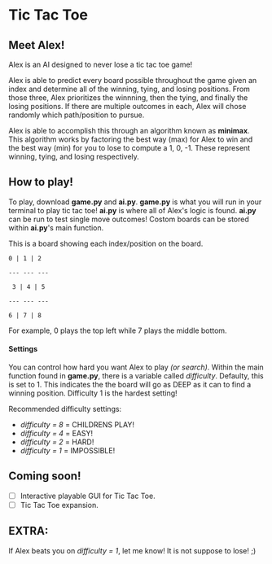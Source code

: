 # Tic Tac Toe

## Meet Alex!
Alex is an AI designed to never lose a tic tac toe game!

Alex is able to predict every board possible throughout the game given an index and determine all of the winning, tying, and losing positions. From those three, Alex prioritizes the winnning, then the tying, and finally the losing positions. If there are multiple outcomes in each, Alex will chose randomly which path/position to pursue. 

Alex is able to accomplish this through an algorithm known as **minimax**. This algorithm works by factoring the best way (max) for Alex to win and the best way (min) for you to lose to compute a 1, 0, -1. These represent winning, tying, and losing respectively.

## How to play!

To play, download **game.py** and **ai.py**. **game.py** is what you will run in your terminal to play tic tac toe! **ai.py** is where all of Alex's logic is found. **ai.py** can be run to test single move outcomes! Costom boards can be stored within **ai.py**'s main function.

This is a board showing each index/position on the board.

`` 0 | 1 | 2 ``

``--- --- ---``

`` 3 | 4 | 5``

``--- --- ---``

`` 6 | 7 | 8 ``


For example, 0 plays the top left while 7 plays the middle bottom.

#### Settings
You can control how hard you want Alex to play *(or search)*. Within the main function found in **game.py**, there is a variable called *difficulty*. Defaulty, this is set to 1. This indicates the the board will go as DEEP as it can to find a winning position. Difficulty 1 is the hardest setting!

Recommended difficulty settings:
* *difficulty = 8* = CHILDRENS PLAY!
* *difficulty = 4* = EASY!
* *difficulty = 2* = HARD!
* *difficulty = 1* = IMPOSSIBLE!

## Coming soon!
- [ ] Interactive playable GUI for Tic Tac Toe.
- [ ] Tic Tac Toe expansion.

## EXTRA:
If Alex beats you on *difficulty = 1*, let me know! It is not suppose to lose! ;)